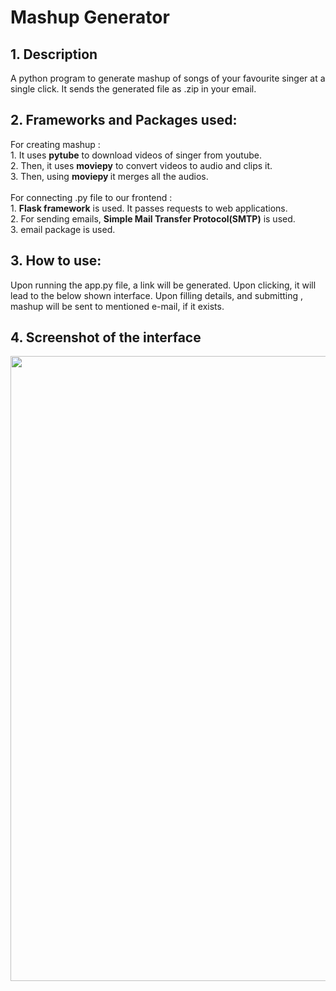 <h1> Mashup Generator </h1>
<h2>1. Description </h2>
A python program to generate mashup of songs of your favourite singer at a single click. It sends the generated file as .zip in your email. <br>

<h2>2. Frameworks and Packages used:  </h2>
For creating mashup : <br>
1. It uses <b>pytube</b> to download videos of singer from youtube. <br>
2. Then, it uses <b>moviepy</b> to convert videos to audio and clips it.<br>
3. Then, using <b> moviepy </b> it merges all the audios.<br>
<br>
For connecting .py file to our frontend : <br>
1. <b>Flask framework</b> is used. It passes requests to web applications.<br>
2. For sending emails, <b>Simple Mail Transfer Protocol(SMTP)</b> is used.<br>
3. email package is used.<br>

<h2>3. How to use:  </h2>
Upon running the app.py file, a link will be generated. Upon clicking, it will lead to the below shown interface.
Upon filling details, and submitting , mashup will be sent to mentioned e-mail, if it exists.


<h2> 4. Screenshot of the interface</h2>
<img src="https://github.com/ankita-1007/Mashup-Generator/assets/100415671/f6e893d5-26bf-48d5-b55c-3b3515b0a81f" width="1000"> <br>







